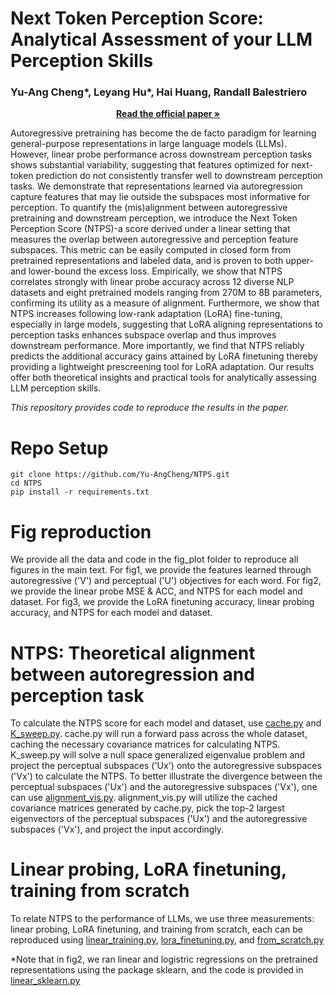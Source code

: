 # Next Token Perception Score: Analytical Assessment of your LLM Perception Skills
### Yu-Ang Cheng*, Leyang Hu*, Hai Huang, Randall Balestriero
<p align="center">
<a href="https://www.arxiv.org/abs/2505.17169"><strong>Read the official paper »</strong></a>
</p>

Autoregressive pretraining has become the de facto paradigm for learning general-purpose representations in large language models (LLMs). However, linear probe performance across downstream perception tasks shows substantial variability, suggesting that features optimized for next-token prediction do not consistently transfer well to downstream perception tasks. We demonstrate that representations learned via autoregression capture features that may lie outside the subspaces most informative for perception. To quantify the (mis)alignment between autoregressive pretraining and downstream perception, we introduce the Next Token Perception Score (NTPS)-a score derived under a linear setting that measures the overlap between autoregressive and perception feature subspaces. This metric can be easily computed in closed form from pretrained representations and labeled data, and is proven to both upper- and lower-bound the excess loss. Empirically, we show that NTPS correlates strongly with linear probe accuracy across 12 diverse NLP datasets and eight pretrained models ranging from 270M to 8B parameters, confirming its utility as a measure of alignment. Furthermore, we show that NTPS increases following low-rank adaptation (LoRA) fine-tuning, especially in large models, suggesting that LoRA aligning representations to perception tasks enhances subspace overlap and thus improves downstream performance. More importantly, we find that NTPS reliably predicts the additional accuracy gains attained by LoRA finetuning thereby providing a lightweight prescreening tool for LoRA adaptation. Our results offer both theoretical insights and practical tools for analytically assessing LLM perception skills.

*This repository provides code to reproduce the results in the paper.*
# Repo Setup
```
git clone https://github.com/Yu-AngCheng/NTPS.git
cd NTPS
pip install -r requirements.txt
```

# Fig reproduction
We provide all the data and code in the fig_plot folder to reproduce all figures in the main text. 
For fig1, we provide the features learned through autoregressive ('V') and perceptual ('U') objectives for each word.
For fig2, we provide the linear probe MSE & ACC, and NTPS for each model and dataset.
For fig3, we provide the LoRA finetuning accuracy, linear probing accuracy, and NTPS for each model and dataset.


# NTPS: Theoretical alignment between autoregression and perception task
To calculate the NTPS score for each model and dataset, use [cache.py](cache.py) and [K_sweep.py](K_sweep.py). cache.py will run a forward pass across the whole dataset, caching the necessary covariance matrices for calculating NTPS. K_sweep.py will solve a null space generalized eigenvalue problem and project the perceptual subspaces ('Ux') onto the autoregressive subspaces ('Vx') to calculate the NTPS.
To better illustrate the divergence between the perceptual subspaces ('Ux')  and the autoregressive subspaces ('Vx'), one can use [alignment_vis.py](alignment_vis.py). alignment_vis.py will utilize the cached covariance matrices generated by cache.py, pick the top-2 largest eigenvectors of the perceptual subspaces ('Ux')  and the autoregressive subspaces ('Vx'), and project the input accordingly.

# Linear probing, LoRA finetuning, training from scratch
To relate NTPS to the performance of LLMs, we use three measurements: linear probing, LoRA finetuning, and training from scratch, each can be reproduced using [linear_training.py](linear_training.py), [lora_finetuning.py](lora_finetuning.py), and [from_scratch.py](from_scratch.py)

*Note that in fig2, we ran linear and logistric regressions on the pretrained representations using the package sklearn, and the code is provided in [linear_sklearn.py](linear_sklearn.py)
